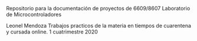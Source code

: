 Repositorio para la documentación de proyectos de
6609/8607 Laboratorio de Microcontroladores

Leonel Mendoza
Trabajos practicos de la materia en tiempos de cuarentena y cursada online.
1 cuatrimestre 2020
